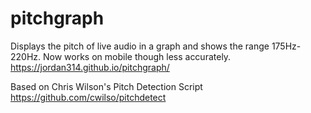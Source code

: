 # pitchgraph
Displays the pitch of live audio in a graph and shows the range 175Hz-220Hz. Now works on mobile though less accurately.
https://jordan314.github.io/pitchgraph/

Based on Chris Wilson's Pitch Detection Script
https://github.com/cwilso/pitchdetect
